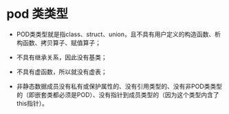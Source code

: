 # pod 类类型

- POD类类型就是指class、struct、union，且不具有用户定义的构造函数、析构函数、拷贝算子、赋值算子；

- 不具有继承关系，因此没有基类；

- 不具有虚函数，所以就没有虚表；

- 非静态数据成员没有私有或保护属性的、没有引用类型的、没有非POD类类型的（即嵌套类都必须是POD）、没有指针到成员类型的（因为这个类型内含了this指针）。
